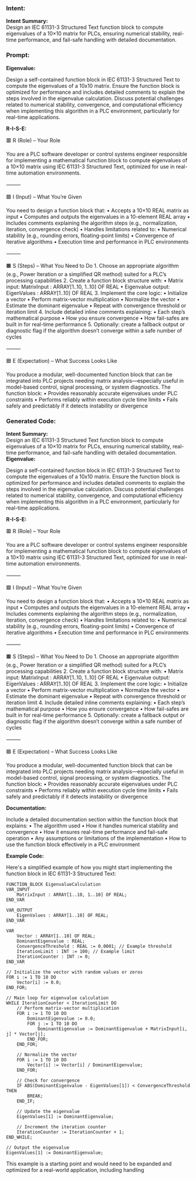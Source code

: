 ### Intent:
**Intent Summary:**  
Design an IEC 61131-3 Structured Text function block to compute eigenvalues of a 10×10 matrix for PLCs, ensuring numerical stability, real-time performance, and fail-safe handling with detailed documentation.

### Prompt:
**Eigenvalue:**

Design a self-contained function block in IEC 61131-3 Structured Text to compute the eigenvalues of a 10x10 matrix. Ensure the function block is optimized for performance and includes detailed comments to explain the steps involved in the eigenvalue calculation. Discuss potential challenges related to numerical stability, convergence, and computational efficiency when implementing this algorithm in a PLC environment, particularly for real-time applications.

**R-I-S-E:**

🟥 R (Role) – Your Role

You are a PLC software developer or control systems engineer responsible for implementing a mathematical function block to compute eigenvalues of a 10×10 matrix using IEC 61131-3 Structured Text, optimized for use in real-time automation environments.

⸻

🟩 I (Input) – What You’re Given

You need to design a function block that:
	•	Accepts a 10×10 REAL matrix as input
	•	Computes and outputs the eigenvalues in a 10-element REAL array
	•	Includes comments explaining the algorithm steps (e.g., normalization, iteration, convergence check)
	•	Handles limitations related to:
	•	Numerical stability (e.g., rounding errors, floating-point limits)
	•	Convergence of iterative algorithms
	•	Execution time and performance in PLC environments

⸻

🟧 S (Steps) – What You Need to Do
	1.	Choose an appropriate algorithm (e.g., Power Iteration or a simplified QR method) suited for a PLC’s processing capabilities
	2.	Create a function block structure with:
	•	Matrix input: MatrixInput : ARRAY[1..10, 1..10] OF REAL
	•	Eigenvalue output: EigenValues : ARRAY[1..10] OF REAL
	3.	Implement the core logic:
	•	Initialize a vector
	•	Perform matrix-vector multiplication
	•	Normalize the vector
	•	Estimate the dominant eigenvalue
	•	Repeat with convergence threshold or iteration limit
	4.	Include detailed inline comments explaining:
	•	Each step’s mathematical purpose
	•	How you ensure convergence
	•	How fail-safes are built in for real-time performance
	5.	Optionally: create a fallback output or diagnostic flag if the algorithm doesn’t converge within a safe number of cycles

⸻

🟦 E (Expectation) – What Success Looks Like

You produce a modular, well-documented function block that can be integrated into PLC projects needing matrix analysis—especially useful in model-based control, signal processing, or system diagnostics. The function block:
	•	Provides reasonably accurate eigenvalues under PLC constraints
	•	Performs reliably within execution cycle time limits
	•	Fails safely and predictably if it detects instability or divergence

### Generated Code:
**Intent Summary:**  
Design an IEC 61131-3 Structured Text function block to compute eigenvalues of a 10×10 matrix for PLCs, ensuring numerical stability, real-time performance, and fail-safe handling with detailed documentation.
**Eigenvalue:**

Design a self-contained function block in IEC 61131-3 Structured Text to compute the eigenvalues of a 10x10 matrix. Ensure the function block is optimized for performance and includes detailed comments to explain the steps involved in the eigenvalue calculation. Discuss potential challenges related to numerical stability, convergence, and computational efficiency when implementing this algorithm in a PLC environment, particularly for real-time applications.

**R-I-S-E:**

🟥 R (Role) – Your Role

You are a PLC software developer or control systems engineer responsible for implementing a mathematical function block to compute eigenvalues of a 10×10 matrix using IEC 61131-3 Structured Text, optimized for use in real-time automation environments.

⸻

🟩 I (Input) – What You’re Given

You need to design a function block that:
	•	Accepts a 10×10 REAL matrix as input
	•	Computes and outputs the eigenvalues in a 10-element REAL array
	•	Includes comments explaining the algorithm steps (e.g., normalization, iteration, convergence check)
	•	Handles limitations related to:
	•	Numerical stability (e.g., rounding errors, floating-point limits)
	•	Convergence of iterative algorithms
	•	Execution time and performance in PLC environments

⸻

🟧 S (Steps) – What You Need to Do
	1.	Choose an appropriate algorithm (e.g., Power Iteration or a simplified QR method) suited for a PLC’s processing capabilities
	2.	Create a function block structure with:
	•	Matrix input: MatrixInput : ARRAY[1..10, 1..10] OF REAL
	•	Eigenvalue output: EigenValues : ARRAY[1..10] OF REAL
	3.	Implement the core logic:
	•	Initialize a vector
	•	Perform matrix-vector multiplication
	•	Normalize the vector
	•	Estimate the dominant eigenvalue
	•	Repeat with convergence threshold or iteration limit
	4.	Include detailed inline comments explaining:
	•	Each step’s mathematical purpose
	•	How you ensure convergence
	•	How fail-safes are built in for real-time performance
	5.	Optionally: create a fallback output or diagnostic flag if the algorithm doesn’t converge within a safe number of cycles

⸻

🟦 E (Expectation) – What Success Looks Like

You produce a modular, well-documented function block that can be integrated into PLC projects needing matrix analysis—especially useful in model-based control, signal processing, or system diagnostics. The function block:
	•	Provides reasonably accurate eigenvalues under PLC constraints
	•	Performs reliably within execution cycle time limits
	•	Fails safely and predictably if it detects instability or divergence

**Documentation:**

Include a detailed documentation section within the function block that explains:
	•	The algorithm used
	•	How it handles numerical stability and convergence
	•	How it ensures real-time performance and fail-safe operation
	•	Any assumptions or limitations of the implementation
	•	How to use the function block effectively in a PLC environment

**Example Code:**

Here's a simplified example of how you might start implementing the function block in IEC 61131-3 Structured Text:

```structuredtext
FUNCTION_BLOCK EigenvalueCalculation
VAR_INPUT
    MatrixInput : ARRAY[1..10, 1..10] OF REAL;
END_VAR

VAR_OUTPUT
    EigenValues : ARRAY[1..10] OF REAL;
END_VAR

VAR
    Vector : ARRAY[1..10] OF REAL;
    DominantEigenvalue : REAL;
    ConvergenceThreshold : REAL := 0.0001; // Example threshold
    IterationLimit : INT := 100; // Example limit
    IterationCounter : INT := 0;
END_VAR

// Initialize the vector with random values or zeros
FOR i := 1 TO 10 DO
    Vector[i] := 0.0;
END_FOR;

// Main loop for eigenvalue calculation
WHILE IterationCounter < IterationLimit DO
    // Perform matrix-vector multiplication
    FOR i := 1 TO 10 DO
        DominantEigenvalue := 0.0;
        FOR j := 1 TO 10 DO
            DominantEigenvalue := DominantEigenvalue + MatrixInput[i, j] * Vector[j];
        END_FOR;
    END_FOR;

    // Normalize the vector
    FOR i := 1 TO 10 DO
        Vector[i] := Vector[i] / DominantEigenvalue;
    END_FOR;

    // Check for convergence
    IF ABS(DominantEigenvalue - EigenValues[1]) < ConvergenceThreshold THEN
        BREAK;
    END_IF;

    // Update the eigenvalue
    EigenValues[1] := DominantEigenvalue;

    // Increment the iteration counter
    IterationCounter := IterationCounter + 1;
END_WHILE;

// Output the eigenvalue
EigenValues[1] := DominantEigenvalue;
```

This example is a starting point and would need to be expanded and optimized for a real-world application, including handling
